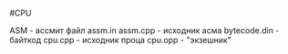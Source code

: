 #CPU

ASM - ассмит файл assm.in
assm.cpp - исходник асма
bytecode.din - байткод
cpu.cpp - исходник проца
cpu.opp - "экзешник"
